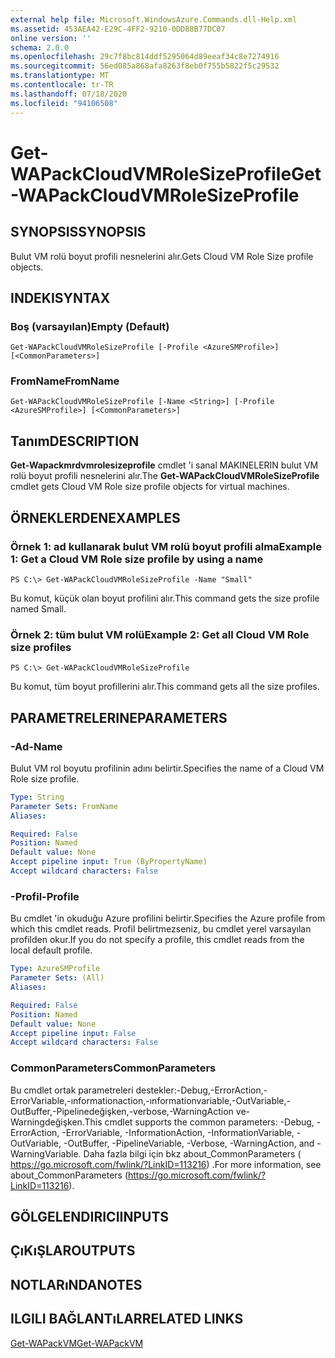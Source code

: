```yaml
---
external help file: Microsoft.WindowsAzure.Commands.dll-Help.xml
ms.assetid: 453AEA42-E29C-4FF2-9210-0DD88B77DC07
online version: ''
schema: 2.0.0
ms.openlocfilehash: 29c7f8bc814ddf5295064d89eeaf34c8e7274916
ms.sourcegitcommit: 56ed085a868afa8263f8eb0f755b5822f5c29532
ms.translationtype: MT
ms.contentlocale: tr-TR
ms.lasthandoff: 07/18/2020
ms.locfileid: "94106508"
---
```

# <span data-ttu-id="f39d7-101">Get-WAPackCloudVMRoleSizeProfile</span><span class="sxs-lookup"><span data-stu-id="f39d7-101">Get-WAPackCloudVMRoleSizeProfile</span></span>

## <span data-ttu-id="f39d7-102">SYNOPSIS</span><span class="sxs-lookup"><span data-stu-id="f39d7-102">SYNOPSIS</span></span>
<span data-ttu-id="f39d7-103">Bulut VM rolü boyut profili nesnelerini alır.</span><span class="sxs-lookup"><span data-stu-id="f39d7-103">Gets Cloud VM Role Size profile objects.</span></span>

## <span data-ttu-id="f39d7-104">INDEKI</span><span class="sxs-lookup"><span data-stu-id="f39d7-104">SYNTAX</span></span>

### <span data-ttu-id="f39d7-105">Boş (varsayılan)</span><span class="sxs-lookup"><span data-stu-id="f39d7-105">Empty (Default)</span></span>
```
Get-WAPackCloudVMRoleSizeProfile [-Profile <AzureSMProfile>] [<CommonParameters>]
```

### <span data-ttu-id="f39d7-106">FromName</span><span class="sxs-lookup"><span data-stu-id="f39d7-106">FromName</span></span>
```
Get-WAPackCloudVMRoleSizeProfile [-Name <String>] [-Profile <AzureSMProfile>] [<CommonParameters>]
```

## <span data-ttu-id="f39d7-107">Tanım</span><span class="sxs-lookup"><span data-stu-id="f39d7-107">DESCRIPTION</span></span>
<span data-ttu-id="f39d7-108">**Get-Wapackmrdvmrolesizeprofile** cmdlet 'i sanal MAKINELERIN bulut VM rolü boyut profili nesnelerini alır.</span><span class="sxs-lookup"><span data-stu-id="f39d7-108">The **Get-WAPackCloudVMRoleSizeProfile** cmdlet gets Cloud VM Role size profile objects for virtual machines.</span></span>

## <span data-ttu-id="f39d7-109">ÖRNEKLERDEN</span><span class="sxs-lookup"><span data-stu-id="f39d7-109">EXAMPLES</span></span>

### <span data-ttu-id="f39d7-110">Örnek 1: ad kullanarak bulut VM rolü boyut profili alma</span><span class="sxs-lookup"><span data-stu-id="f39d7-110">Example 1: Get a Cloud VM Role size profile by using a name</span></span>
```
PS C:\> Get-WAPackCloudVMRoleSizeProfile -Name "Small"
```

<span data-ttu-id="f39d7-111">Bu komut, küçük olan boyut profilini alır.</span><span class="sxs-lookup"><span data-stu-id="f39d7-111">This command gets the size profile named Small.</span></span>

### <span data-ttu-id="f39d7-112">Örnek 2: tüm bulut VM rolü</span><span class="sxs-lookup"><span data-stu-id="f39d7-112">Example 2: Get all Cloud VM Role size profiles</span></span>
```
PS C:\> Get-WAPackCloudVMRoleSizeProfile
```

<span data-ttu-id="f39d7-113">Bu komut, tüm boyut profillerini alır.</span><span class="sxs-lookup"><span data-stu-id="f39d7-113">This command gets all the size profiles.</span></span>

## <span data-ttu-id="f39d7-114">PARAMETRELERINE</span><span class="sxs-lookup"><span data-stu-id="f39d7-114">PARAMETERS</span></span>

### <span data-ttu-id="f39d7-115">-Ad</span><span class="sxs-lookup"><span data-stu-id="f39d7-115">-Name</span></span>
<span data-ttu-id="f39d7-116">Bulut VM rol boyutu profilinin adını belirtir.</span><span class="sxs-lookup"><span data-stu-id="f39d7-116">Specifies the name of a Cloud VM Role size profile.</span></span>

```yaml
Type: String
Parameter Sets: FromName
Aliases: 

Required: False
Position: Named
Default value: None
Accept pipeline input: True (ByPropertyName)
Accept wildcard characters: False
```

### <span data-ttu-id="f39d7-117">-Profil</span><span class="sxs-lookup"><span data-stu-id="f39d7-117">-Profile</span></span>
<span data-ttu-id="f39d7-118">Bu cmdlet 'in okuduğu Azure profilini belirtir.</span><span class="sxs-lookup"><span data-stu-id="f39d7-118">Specifies the Azure profile from which this cmdlet reads.</span></span>
<span data-ttu-id="f39d7-119">Profil belirtmezseniz, bu cmdlet yerel varsayılan profilden okur.</span><span class="sxs-lookup"><span data-stu-id="f39d7-119">If you do not specify a profile, this cmdlet reads from the local default profile.</span></span>

```yaml
Type: AzureSMProfile
Parameter Sets: (All)
Aliases: 

Required: False
Position: Named
Default value: None
Accept pipeline input: False
Accept wildcard characters: False
```

### <span data-ttu-id="f39d7-120">CommonParameters</span><span class="sxs-lookup"><span data-stu-id="f39d7-120">CommonParameters</span></span>
<span data-ttu-id="f39d7-121">Bu cmdlet ortak parametreleri destekler:-Debug,-ErrorAction,-ErrorVariable,-ınformationaction,-ınformationvariable,-OutVariable,-OutBuffer,-Pipelinedeğişken,-verbose,-WarningAction ve-Warningdeğişken.</span><span class="sxs-lookup"><span data-stu-id="f39d7-121">This cmdlet supports the common parameters: -Debug, -ErrorAction, -ErrorVariable, -InformationAction, -InformationVariable, -OutVariable, -OutBuffer, -PipelineVariable, -Verbose, -WarningAction, and -WarningVariable.</span></span> <span data-ttu-id="f39d7-122">Daha fazla bilgi için bkz about_CommonParameters ( https://go.microsoft.com/fwlink/?LinkID=113216) .</span><span class="sxs-lookup"><span data-stu-id="f39d7-122">For more information, see about_CommonParameters (https://go.microsoft.com/fwlink/?LinkID=113216).</span></span>

## <span data-ttu-id="f39d7-123">GÖLGELENDIRICI</span><span class="sxs-lookup"><span data-stu-id="f39d7-123">INPUTS</span></span>

## <span data-ttu-id="f39d7-124">ÇıKıŞLAR</span><span class="sxs-lookup"><span data-stu-id="f39d7-124">OUTPUTS</span></span>

## <span data-ttu-id="f39d7-125">NOTLARıNDA</span><span class="sxs-lookup"><span data-stu-id="f39d7-125">NOTES</span></span>

## <span data-ttu-id="f39d7-126">ILGILI BAĞLANTıLAR</span><span class="sxs-lookup"><span data-stu-id="f39d7-126">RELATED LINKS</span></span>

[<span data-ttu-id="f39d7-127">Get-WAPackVM</span><span class="sxs-lookup"><span data-stu-id="f39d7-127">Get-WAPackVM</span></span>](./Get-WAPackVM.md)


